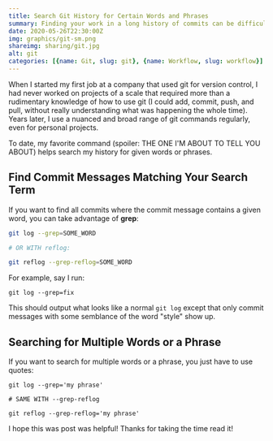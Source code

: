 ```yaml
---
title: Search Git History for Certain Words and Phrases
summary: Finding your work in a long history of commits can be difficult. These commands help search your git reflog or log history for exactly what you need, whether your search term(s) are a word or phrase...
date: 2020-05-26T22:30:00Z
img: graphics/git-sm.png
shareimg: sharing/git.jpg
alt: git
categories: [{name: Git, slug: git}, {name: Workflow, slug: workflow}]
---
```


<p class="drop-cap">When I started my first job at a company that used git for version control, I had never worked on projects of a scale that required more than a rudimentary knowledge of how to use git (I could add, commit, push, and pull, without really understanding what was happening the whole time). Years later, I use a nuanced and broad range of git commands regularly, even for personal projects.</p>

To date, my favorite command (spoiler: THE ONE I'M ABOUT TO TELL YOU ABOUT) helps search my history for given words or phrases.

## Find Commit Messages Matching Your Search Term

If you want to find all commits where the commit message contains a given word, you can take advantage of **grep**:

```bash
git log --grep=SOME_WORD

# OR WITH reflog:

git reflog --grep-reflog=SOME_WORD

```

For example, say I run:

```shell
git log --grep=fix
```

This should output what looks like a normal `git log` except that only commit messages with some semblance of the word "style" show up.

<lazy-post-image src="/blog/git-log.jpg" alt="Git log"></lazy-post-image>

## Searching for Multiple Words or a Phrase

If you want to search for multiple words or a phrase, you just have to use quotes:

```shell
git log --grep='my phrase'

# SAME WITH --grep-reflog

git reflog --grep-reflog='my phrase'

```

I hope this was post was helpful! Thanks for taking the time read it!


